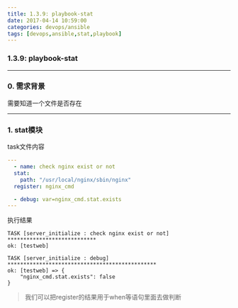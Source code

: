 ```yaml
---
title: 1.3.9: playbook-stat
date: 2017-04-14 10:59:00
categories: devops/ansible
tags: [devops,ansible,stat,playbook]
---
```

### 1.3.9: playbook-stat

---

### 0. 需求背景
需要知道一个文件是否存在

---

### 1. stat模块
task文件内容
``` yaml
---
  - name: check nginx exist or not
  stat:
    path: "/usr/local/nginx/sbin/nginx"
  register: nginx_cmd

  - debug: var=nginx_cmd.stat.exists
---
```
执行结果
```
TASK [server_initialize : check nginx exist or not] ****************************
ok: [testweb]

TASK [server_initialize : debug] ***********************************************
ok: [testweb] => {
    "nginx_cmd.stat.exists": false
}
```
> 我们可以把register的结果用于when等语句里面去做判断
